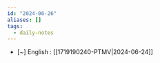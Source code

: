 ```yaml
---
id: "2024-06-26"
aliases: []
tags:
  - daily-notes
---
```


- [~] English : [[1719190240-PTMV|2024-06-24]]


